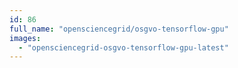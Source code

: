 ```yaml
---
id: 86
full_name: "opensciencegrid/osgvo-tensorflow-gpu"
images: 
  - "opensciencegrid-osgvo-tensorflow-gpu-latest"
---
```

